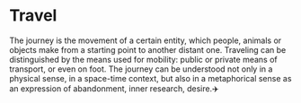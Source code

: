# Travel

The journey is the movement of a certain entity, which people, animals or objects make from a starting point to another distant one. Traveling can be distinguished by the means used for mobility: public or private means of transport, or even on foot. The journey can be understood not only in a physical sense, in a space-time context, but also in a metaphorical sense as an expression of abandonment, inner research, desire.✈️
